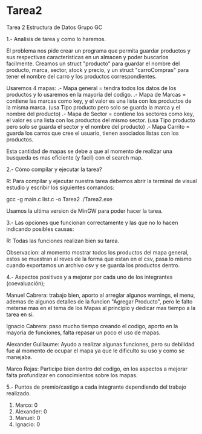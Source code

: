 # Tarea2

Tarea 2 Estructura de Datos Grupo GC

1.- Analisis de tarea y como lo haremos.

El problema nos pide crear un programa que permita guardar productos y sus respectivas caracteristicas en un almacen y poder buscarlos facilmente.
Creamos un struct "producto" para guardar el nombre del producto, marca, sector, stock y precio, y un struct "carroCompras" para tener el nombre del carro
y los productos correspondientes.

Usaremos 4 mapas:
.- Mapa general = tendra todos los datos de los productos y lo usaremos en la mayoria del codigo.
.- Mapa de Marcas = contiene las marcas como key, y el valor es una lista con los productos de la misma marca. (usa Tipo producto pero solo se guarda la marca y el nombre del producto)
.- Mapa de Sector = contiene los sectores como key, el valor es una lista con los productos del mismo sector. (usa Tipo producto pero solo se guarda el sector y el nombre del producto)
.- Mapa Carrito = guarda los carros que cree el usuario, tienen asociados listas con los productos.

Esta cantidad de mapas se debe a que al momento de realizar una busqueda es mas eficiente (y facil) con el search map.

2.- Cómo compilar y ejecutar la tarea?

R: Para compilar y ejecutar nuestra tarea debemos abrir la terminal de visual estudio y escribir los siguientes comandos:

gcc -g main.c list.c -o Tarea2
./Tarea2.exe

Usamos la ultima version de MinGW para poder hacer la tarea.

3.- Las opciones que funcionan correctamente y las que no lo hacen indicando posibles causas:

R: Todas las funciones realizan bien su tarea.

Observacion: al momento mostrar todos los productos del mapa general, estos se muestran al reves de la forma que estan en el csv, pasa lo mismo
cuando exportamos un archivo csv y se guarda los productos dentro.

4.- Aspectos positivos y a mejorar por cada uno de los integrantes (coevaluación);

Manuel Cabrera: trabajo bien, aporto al arreglar algunos warnings, el menu, ademas de algunos detalles de la funcion "Agregar Producto", pero le falto meterse mas en el tema de los Mapas al principio y dedicar mas tiempo a la tarea en si.

Ignacio Cabrera: paso mucho tiempo creando el codigo, aporto en la mayoria de funciones, falta repasar un poco el uso de mapas.

Alexander Guillaume: Ayudo a realizar algunas funciones, pero su debilidad fue al momento de ocupar el mapa ya que le dificulto su uso y como se manejaba.

Marco Rojas: Participo bien dentro del codigo, en los aspectos a mejorar falta profundizar en conocimientos sobre los mapas.

5.- Puntos de premio/castigo a cada integrante dependiendo del trabajo realizado.

1) Marco: 0 
2) Alexander: 0 
3) Manuel: 0 
4) Ignacio: 0
